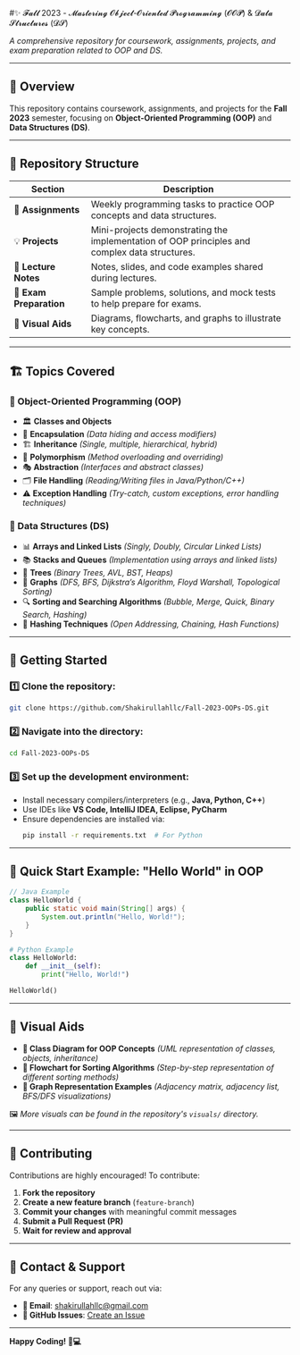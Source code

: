 #✨ 𝓕𝓪𝓵𝓵 2023 - 𝓜𝓪𝓼𝓽𝓮𝓻𝓲𝓷𝓰 𝓞𝓫𝓳𝓮𝓬𝓽-𝓞𝓻𝓲𝓮𝓷𝓽𝓮𝓭 𝓟𝓻𝓸𝓰𝓻𝓪𝓶𝓶𝓲𝓷𝓰 (𝓞𝓞𝓟) & 𝓓𝓪𝓽𝓪 𝓢𝓽𝓻𝓾𝓬𝓽𝓾𝓻𝓮𝓼 (𝓓𝓢)


*A comprehensive repository for coursework, assignments, projects, and exam preparation related to OOP and DS.*

---

## 📌 Overview
This repository contains coursework, assignments, and projects for the **Fall 2023** semester, focusing on **Object-Oriented Programming (OOP)** and **Data Structures (DS)**.

---

## 📂 Repository Structure
| Section            | Description |
|-------------------|-------------|
| 📑 **Assignments** | Weekly programming tasks to practice OOP concepts and data structures. |
| 💡 **Projects**    | Mini-projects demonstrating the implementation of OOP principles and complex data structures. |
| 📘 **Lecture Notes** | Notes, slides, and code examples shared during lectures. |
| 📝 **Exam Preparation** | Sample problems, solutions, and mock tests to help prepare for exams. |
| 🎨 **Visual Aids** | Diagrams, flowcharts, and graphs to illustrate key concepts. |

---

## 🏗 Topics Covered
### 🔹 Object-Oriented Programming (OOP)
- 🏛 **Classes and Objects**
- 🔐 **Encapsulation** *(Data hiding and access modifiers)*
- 🏗 **Inheritance** *(Single, multiple, hierarchical, hybrid)*
- 🔄 **Polymorphism** *(Method overloading and overriding)*
- 🎭 **Abstraction** *(Interfaces and abstract classes)*
- 🗂 **File Handling** *(Reading/Writing files in Java/Python/C++)*
- ⚠ **Exception Handling** *(Try-catch, custom exceptions, error handling techniques)*

### 🔹 Data Structures (DS)
- 📊 **Arrays and Linked Lists** *(Singly, Doubly, Circular Linked Lists)*
- 📚 **Stacks and Queues** *(Implementation using arrays and linked lists)*
- 🌳 **Trees** *(Binary Trees, AVL, BST, Heaps)*
- 🔗 **Graphs** *(DFS, BFS, Dijkstra’s Algorithm, Floyd Warshall, Topological Sorting)*
- 🔍 **Sorting and Searching Algorithms** *(Bubble, Merge, Quick, Binary Search, Hashing)*
- 🔢 **Hashing Techniques** *(Open Addressing, Chaining, Hash Functions)*

---

## 🚀 Getting Started
### **1️⃣ Clone the repository:**  
   ```bash
   git clone https://github.com/Shakirullahllc/Fall-2023-OOPs-DS.git
   ```
### **2️⃣ Navigate into the directory:**  
   ```bash
   cd Fall-2023-OOPs-DS
   ```
### **3️⃣ Set up the development environment:**  
   - Install necessary compilers/interpreters (e.g., **Java, Python, C++**)
   - Use IDEs like **VS Code, IntelliJ IDEA, Eclipse, PyCharm**
   - Ensure dependencies are installed via:
     ```bash
     pip install -r requirements.txt  # For Python
     ```

---

## 📌 Quick Start Example: "Hello World" in OOP
```java
// Java Example
class HelloWorld {
    public static void main(String[] args) {
        System.out.println("Hello, World!");
    }
}
```
```python
# Python Example
class HelloWorld:
    def __init__(self):
        print("Hello, World!")

HelloWorld()
```

---

## 📸 Visual Aids
- **📌 Class Diagram for OOP Concepts** *(UML representation of classes, objects, inheritance)*
- **📌 Flowchart for Sorting Algorithms** *(Step-by-step representation of different sorting methods)*
- **📌 Graph Representation Examples** *(Adjacency matrix, adjacency list, BFS/DFS visualizations)*

🖼 *More visuals can be found in the repository's `visuals/` directory.*

---

## 🤝 Contributing
Contributions are highly encouraged! To contribute:
1. **Fork the repository**
2. **Create a new feature branch** (`feature-branch`)
3. **Commit your changes** with meaningful commit messages
4. **Submit a Pull Request (PR)**
5. **Wait for review and approval**

---

## 📧 Contact & Support
For any queries or support, reach out via:
- **📩 Email**: shakirullahllc@gmail.com
- **📌 GitHub Issues**: [Create an Issue](https://github.com/Shakirullahllc/Fall-2023-OOPs-DS/issues)

---

**Happy Coding! 🚀💻**

